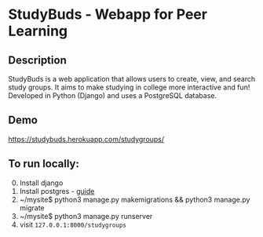 # StudyBuds - Webapp for Peer Learning

## Description
StudyBuds is a web application that allows users to create, view, and search study groups. It aims to make studying in college more interactive and fun! Developed in Python (Django) and uses a PostgreSQL database.

## Demo
https://studybuds.herokuapp.com/studygroups/

## To run locally:
0. Install django
1. Install postgres - [guide](https://www.techrepublic.com/blog/diy-it-guy/diy-a-postgresql-database-server-setup-anyone-can-handle/)
2. ~/mysite$ python3 manage.py makemigrations && python3 manage.py migrate
3. ~/mysite$ python3 manage.py runserver
4. visit `127.0.0.1:8000/studygroups`

